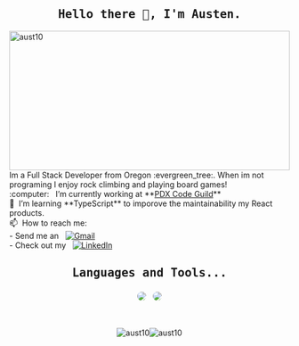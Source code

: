<h2 align="center"><samp>Hello there 👋, I'm Austen.</samp></h2>
<img src="https://media.giphy.com/media/xT0BKf5jOc4AtmmNWw/giphy.gif" width="100%" height="250" alt="aust10" />
Im a Full Stack Developer from Oregon :evergreen_tree:. When im not programing I enjoy rock climbing and playing board games!<br/>
:computer: &nbsp; I’m currently working at **<a href="https://pdxcodeguild.com/">PDX Code Guild</a>** <br/>
🌱 &nbsp;I’m learning **TypeScript** to imporove the maintainability my React products.<br/>
📫 &nbsp;How to reach me:<br/> 
- Send me an &nbsp; <a href="mailto:coteausten@gmail.com"><img src="https://img.shields.io/badge/-GMAIL-D14836?style=for-the-badge&amp;logo=gmail&amp;logoColor=white" alt="Gmail"></a><br/>
- Check out my &nbsp; <a href="https://www.linkedin.com/in/austen-cote/"><img src="https://img.shields.io/badge/-LINKEDIN-0077B5?style=for-the-badge&amp;logo=linkedin&amp;logoColor=white" alt="LinkedIn"></a>
<br />
<h2 align="center"><samp>Languages and Tools...</samp></h2>
<p align="center">
  <img src="https://img.shields.io/badge/node.js%20-%2343853D.svg?&logoColor=white" style="border-radius: 10px; vertical-align:top; margin:4px"/>
  <img src="https://img.shields.io/badge/javascript%20-%23323330.svg?&logo=javascript&logoColor=%23F7DF1E" style="border-radius: 10px; vertical-align:top; margin:4px"/>

</p>
<br />
<p align="center"><img src="https://github-readme-stats.vercel.app/api?username=aust10&show_icons=true&count_private=true&theme=react" alt="aust10" /><img src="https://github-readme-stats.vercel.app/api/top-langs/?username=aust10&layout=compact&hide=html&theme=react" alt="aust10" /></p>

